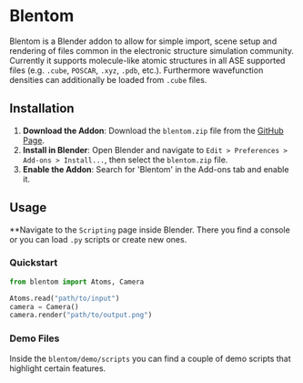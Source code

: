 # Blentom

Blentom is a Blender addon to allow for simple import, scene setup and rendering of files common in the electronic structure simulation community. Currently it supports molecule-like atomic structures in all ASE supported files (e.g. `.cube`, `POSCAR`, `.xyz`, `.pdb`, etc.). Furthermore wavefunction densities can additionally be loaded from `.cube` files.

## Installation

1. **Download the Addon**: Download the `blentom.zip` file from the [GitHub Page](https://github.com/brands-d/blentom/tree/v1.0.0b).
2. **Install in Blender**: Open Blender and navigate to `Edit > Preferences > Add-ons > Install...`, then select the `blentom.zip` file.
3. **Enable the Addon**: Search for 'Blentom' in the Add-ons tab and enable it.

## Usage

**Navigate to the `Scripting` page inside Blender. There you find a console or you can load `.py` scripts or create new ones.

### Quickstart

```python
from blentom import Atoms, Camera

Atoms.read("path/to/input")
camera = Camera()
camera.render("path/to/output.png")
```

### Demo Files
Inside the `blentom/demo/scripts` you can find a couple of demo scripts that highlight certain features.
